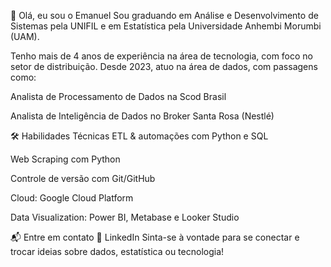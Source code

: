 👋 Olá, eu sou o Emanuel
Sou graduando em Análise e Desenvolvimento de Sistemas pela UNIFIL e em Estatística pela Universidade Anhembi Morumbi (UAM).

Tenho mais de 4 anos de experiência na área de tecnologia, com foco no setor de distribuição. Desde 2023, atuo na área de dados, com passagens como:

Analista de Processamento de Dados na Scod Brasil

Analista de Inteligência de Dados no Broker Santa Rosa (Nestlé)

🛠️ Habilidades Técnicas
ETL & automações com Python e SQL

Web Scraping com Python

Controle de versão com Git/GitHub

Cloud: Google Cloud Platform

Data Visualization: Power BI, Metabase e Looker Studio

📬 Entre em contato
🔗 LinkedIn
Sinta-se à vontade para se conectar e trocar ideias sobre dados, estatística ou tecnologia!
